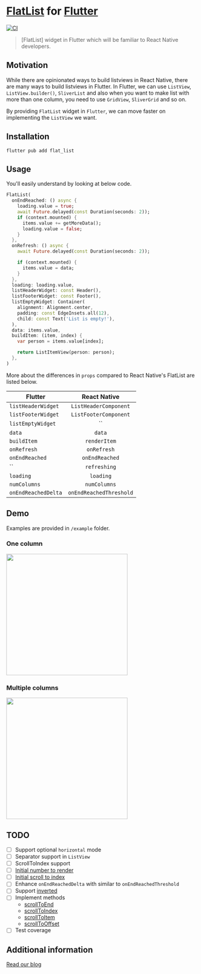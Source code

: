 # [FlatList](https://reactnative.dev/docs/flatlist) for [Flutter](https://flutter.dev)

[![CI](https://github.com/hyochan/flat_list/actions/workflows/ci.yml/badge.svg)](https://github.com/hyochan/flat_list/actions/workflows/ci.yml)

> [FlatList] widget in Flutter which will be familiar to React Native developers.

## Motivation

While there are opinionated ways to build listviews in React Native, there are many ways to build listviews in Flutter. In Flutter, we can use `ListView`, `ListView.builder()`, `SliverList` and also when you want to make list with more than one column, you need to use `GridView`, `SliverGrid` and so on.

By providing `FlatList` widget in `Flutter`, we can move faster on implementing the `ListView` we want.

## Installation

```
flutter pub add flat_list
```

## Usage
You'll easily understand by looking at below code.

```dart
FlatList(
  onEndReached: () async {
    loading.value = true;
    await Future.delayed(const Duration(seconds: 2));
    if (context.mounted) {
      items.value += getMoreData();
      loading.value = false;
    }
  },
  onRefresh: () async {
    await Future.delayed(const Duration(seconds: 2));

    if (context.mounted) {
      items.value = data;
    }
  },
  loading: loading.value,
  listHeaderWidget: const Header(),
  listFooterWidget: const Footer(),
  listEmptyWidget: Container(
    alignment: Alignment.center,
    padding: const EdgeInsets.all(12),
    child: const Text('List is empty!'),
  ),
  data: items.value,
  buildItem: (item, index) {
    var person = items.value[index];

    return ListItemView(person: person);
  },
)
```

More about the differences in `props` compared to React Native's FlatList are listed below.

| Flutter                | React Native                |
|------------------------|:---------------------------:|
| `listHeaderWidget`     | `ListHeaderComponent`       |
| `listFooterWidget`     | `ListFooterComponent`       |
| `listEmptyWidget`      | ``                          |
| `data`                 | `data`                      |
| `buildItem`            | `renderItem`                |
| `onRefresh`            | `onRefresh`                 |
| `onEndReached`         | `onEndReached`              |
| ``                     | `refreshing`                |
| `loading`              | `loading`                   |
| `numColumns`           | `numColumns`                |
| `onEndReachedDelta`    | `onEndReachedThreshold`     |


## Demo

Examples are provided in `/example` folder.

### One column
<img src="https://user-images.githubusercontent.com/27461460/201466389-a74baf6a-c12d-4558-a2e8-750884ccfd9f.gif" width="320" />

### Multiple columns
<img src="https://user-images.githubusercontent.com/27461460/201466392-117ba72a-8506-4708-8c25-d56d2feaf2f1.gif" width="320" />


## TODO

- [ ] Support optional `horizontal` mode
- [ ] Separator support in `ListView`
- [ ] ScrollToIndex support
- [ ] [Initial number to render](https://reactnative.dev/docs/flatlist#initialnumtorender)
- [ ] [Initial scroll to index](https://reactnative.dev/docs/flatlist#initialscrollindex)
- [ ] Enhance `onEndReachedDelta` with similar to `onEndReachedThreshold`
- [ ] Support [inverted](https://reactnative.dev/docs/flatlist#inverted)
- [ ] Implement methods
  - [scrollToEnd](https://reactnative.dev/docs/flatlist#scrolltoend)
  - [scrollToIndex](https://reactnative.dev/docs/flatlist#scrolltoindex)
  - [scrollToItem](https://reactnative.dev/docs/flatlist#scrolltoitem)
  - [scrollToOffset](https://reactnative.dev/docs/flatlist#scrolltooffset)
- [ ] Test coverage

## Additional information

[Read our blog](https://medium.com/dooboolab/introducing-flatlist-in-flutter-e1bd212b44f0)
